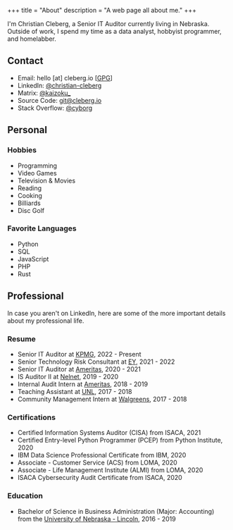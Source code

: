 +++
title = "About"
description = "A web page all about me."
+++

I'm Christian Cleberg, a Senior IT Auditor currently living in Nebraska. Outside
of work, I spend my time as a data analyst, hobbyist programmer, and homelabber.

## Contact

- Email: hello [at] cleberg.io [[GPG](https://cleberg.io/gpg.txt)]
- LinkedIn: [@christian-cleberg](https://linkedin.com/in/christian-cleberg/)
- Matrix: [@kaizoku\_](https://matrix.to/#/@kaizoku_:matrix.org)
- Source Code: [git@cleberg.io](https://git.cleberg.io)
- Stack Overflow: [@cyborg](https://stackoverflow.com/users/12566804/kaizoku)

## Personal

### Hobbies

- Programming
- Video Games
- Television & Movies
- Reading
- Cooking
- Billiards
- Disc Golf

### Favorite Languages

- Python
- SQL
- JavaScript
- PHP
- Rust

## Professional

In case you aren't on LinkedIn, here are some of the more important details
about my professional life.

### Resume

- Senior IT Auditor at [KPMG](https://en.wikipedia.org/wiki/KPMG), 2022 -
  Present
- Senior Technology Risk Consultant at
  [EY](https://en.wikipedia.org/wiki/Ernst_%26_Young), 2021 - 2022
- Senior IT Auditor at [Ameritas](https://en.wikipedia.org/wiki/Ameritas),
  2020 - 2021
- IS Auditor II at [Nelnet](https://en.wikipedia.org/wiki/Nelnet), 2019 - 2020
- Internal Audit Intern at [Ameritas](https://en.wikipedia.org/wiki/Ameritas),
  2018 - 2019
- Teaching Assistant at
  [UNL](https://en.wikipedia.org/wiki/University_of_Nebraska%E2%80%93Lincoln),
  2017 - 2018
- Community Management Intern at
  [Walgreens](https://en.wikipedia.org/wiki/Walgreens), 2017 - 2018

### Certifications

- Certified Information Systems Auditor (CISA) from ISACA, 2021
- Certified Entry-level Python Programmer (PCEP) from Python Institute, 2020
- IBM Data Science Professional Certificate from IBM, 2020
- Associate - Customer Service (ACS) from LOMA, 2020
- Associate - Life Management Institute (ALMI) from LOMA, 2020
- ISACA Cybersecurity Audit Certificate from ISACA, 2020

### Education

- Bachelor of Science in Business Administration (Major: Accounting) from the
  [University of Nebraska - Lincoln](https://en.wikipedia.org/wiki/University_of_Nebraska%E2%80%93Lincoln),
  2016 - 2019

